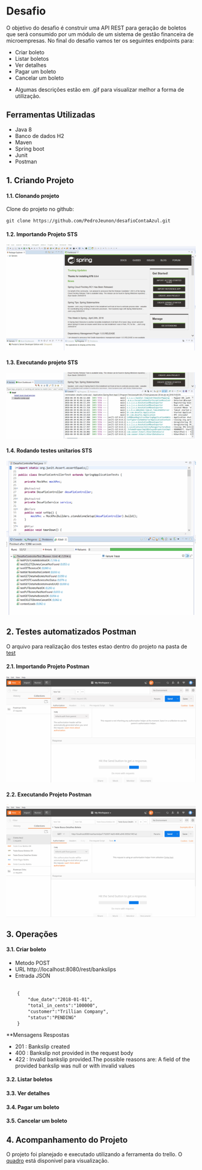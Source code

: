 ﻿# Desafio #
O objetivo do desafio é construir uma API REST para geração de boletos que será
consumido por um módulo de um sistema de gestão financeira de microempresas.
No final do desafio vamos ter os seguintes endpoints para:
- Criar boleto
- Listar boletos
- Ver detalhes
- Pagar um boleto
- Cancelar um boleto

* Algumas descrições estão em .gif para visualizar melhor a forma de utilização.

## Ferramentas Utilizadas ##
 - Java 8
 - Banco de dados H2
 - Maven
 - Spring boot
 - Junit
 - Postman

## 1. Criando Projeto ##

#### 1.1. Clonando projeto #### 
 
Clone do projeto no github:

    git clone https://github.com/PedroJeunon/desafioContaAzul.git

#### 1.2. Importando Projeto STS ####  

<img src="docs/ImportandoSTS.gif" />


#### 1.3. Executando projeto STS ####

<img src="docs/ExecutandoSTS.gif" />


#### 1.4. Rodando testes unitarios STS #### 

<img src="docs/TestesUnitariosTS.gif" />


## 2. Testes automatizados Postman ##
O arquivo para realização dos testes estao dentro do projeto na pasta de [test](https://github.com/PedroJeunon/desafioContaAzul/blob/master/src/test/ContaAzul.postman_collection.json)

#### 2.1. Importando Projeto Postman ####

<img src="docs/ImportandoPostman.gif" />

#### 2.2. Executando Projeto Postman ####

<img src="docs/ExecutandoPostman.gif" />

## 3. Operações ##

#### 3.1. Criar boleto ####

- Metodo POST
- URL http://localhost:8080/rest/bankslips
- Entrada JSON
<pre><code>
	{
		"due_date":"2018-01-01",
		"total_in_cents":"100000",
		"customer":"Trillian Company",
		"status":"PENDING"
	}
</code></pre>

**Mensagens Respostas
- 201 : Bankslip created
- 400 : Bankslip not provided in the request body
- 422 : Invalid bankslip provided.The possible reasons are: A field of the provided bankslip was null or with invalid values

#### 3.2. Listar boletos ####

#### 3.3. Ver detalhes ####

#### 3.4. Pagar um boleto ####

#### 3.5. Cancelar um boleto ####

## 4. Acompanhamento do Projeto ##

O projeto foi planejado e executado utilizando a ferramenta do trello. O [quadro](https://trello.com/b/MawSr9TJ/desafio-conta-azul) está disponivel para visualização.



